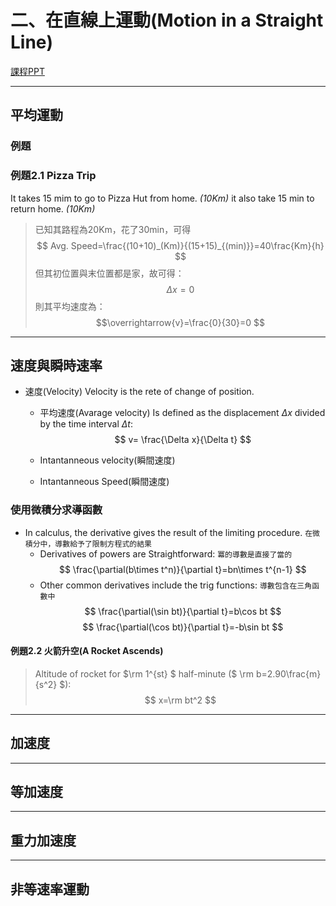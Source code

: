 # 二、在直線上運動(Motion in a Straight Line)

[課程PPT](https://elearning.nkust.edu.tw/mooc/login.php)

---

## 平均運動

### 例題

### 例題2.1 Pizza Trip

It takes 15 mim to go to Pizza Hut from home. _(10Km)_
it also take 15 min to return home. _(10Km)_

>已知其路程為20Km，花了30min，可得
>$$ Avg. Speed=\frac{(10+10)_(Km)}{(15+15)_{(min)}}=40\frac{Km}{h} $$
>但其初位置與末位置都是家，故可得：
>$$\Delta x=0$$
>則其平均速度為：
>$$\overrightarrow{v}=\frac{0}{30}=0 $$
---

## 速度與瞬時速率

* 速度(Velocity)
  Velocity is the rete of change of position.
  * 平均速度(Avarage velocity)
    Is defined as the displacement $\Delta x$ divided by the time interval $\Delta t$:
    $$ v= \frac{\Delta x}{\Delta t} $$
  * Intantanneous velocity(瞬間速度)
    
  * Intantanneous Speed(瞬間速度)

### 使用微積分求導函數

* In calculus, the derivative gives the result of the limiting procedure.
  `在微積分中，導數給予了限制方程式的結果`
  * Derivatives of powers<!-- 冪 --> are Straightforward:
    `冪的導數是直接了當的`
    $$ \frac{\partial(b\times t^n)}{\partial t}=bn\times t^{n-1} $$
  * Other common derivatives include the trig functions:
    `導數包含在三角函數中`
    $$ \frac{\partial(\sin bt)}{\partial t}=b\cos bt $$ $$ \frac{\partial(\cos bt)}{\partial t}=-b\sin bt $$

#### 例題2.2 火箭升空(A Rocket Ascends)

>Altitude of rocket for $\rm 1^{st} $ half-minute  ($ \rm b=2.90\frac{m}{s^2} $): $$ x=\rm bt^2 $$
>
>

---

## 加速度

---

## 等加速度

---

## 重力加速度

---

## 非等速率運動
